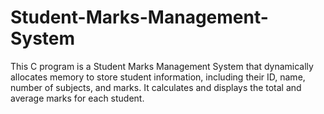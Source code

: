 # Student-Marks-Management-System
This C program is a Student Marks Management System that dynamically allocates memory to store student information, including their ID, name, number of subjects, and marks. It calculates and displays the total and average marks for each student.
